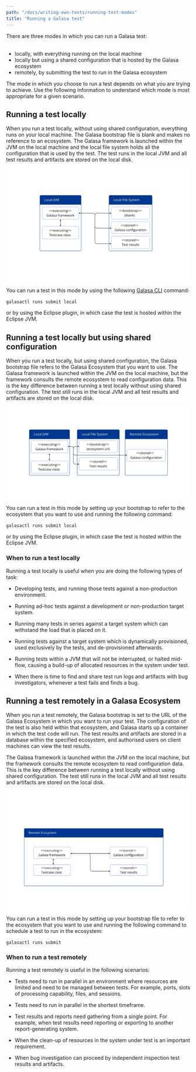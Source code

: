 ```yaml
---
path: "/docs/writing-own-tests/running-test-modes"
title: "Running a Galasa test"
---
```


There are three modes in which you can run a Galasa test:<br><br>
-  locally, with everything running on the local machine<br>
-  locally but using a shared configuration that is hosted by the Galasa ecosystem<br>
-  remotely, by submitting the test to run in the Galasa ecosystem<br> 


The mode in which you choose to run a test depends on what you are trying to achieve. Use the following information to understand which mode is most appropriate for a given scenario. 


## Running a test locally


When you run a test locally, without using shared configuration, everything runs on your local machine. The Galasa bootstrap file is blank and makes no reference to an ecosystem. The Galasa framework is launched within the JVM on the local machine and the local file system holds all the configuration that is used by the test. The test runs in the local JVM and all test results and artifacts are stored on the local disk. 

![running in local mode:](running-local.svg)

You can run a test in this mode by using the following <a href="https://github.com/galasa-dev/cli/blob/main/docs/generated/galasactl.md" target="_blank"> Galasa CLI</a> command:

```
galasactl runs submit local
```

or by using the Eclipse plugin, in which case the test is hosted within the Eclipse JVM.


## Running a test locally but using shared configuration

When you run a test locally, but using shared configuration, the Galasa bootstrap file refers to the Galasa Ecosystem that you want to use. The Galasa framework is launched within the JVM on the local machine, but the framework consults the remote ecosystem to read configuration data. This is the key difference between running a test locally without using shared configuration. The test still runs in the local JVM and all test results and artifacts are stored on the local disk. 

![running in local mode with shared configuration:](run-hybrid.png)

You can run a test in this mode by setting up your bootstrap to refer to the ecosystem that you want to use and running the following command:

```
galasactl runs submit local 
```

or by using the Eclipse plugin, in which case the test is hosted within the Eclipse JVM.


### When to run a test locally

Running a test locally is useful when you are doing the following types of task:

- Developing tests, and running those tests against a non-production environment.

- Running ad-hoc tests against a development or non-production target system.

- Running many tests in series against a target system which can withstand the load that is placed on it.

- Running tests against a target system which is dynamically provisioned, used exclusively by the tests, and de-provisioned afterwards.

- Running tests within a JVM that will not be interrupted, or halted mid-flow, causing a build-up of allocated resources in the system under test.

- When there is time to find and share test run logs and artifacts with bug investigators, whenever a test fails and finds a bug.


## Running a test remotely in a Galasa Ecosystem

When you run a test remotely, the Galasa bootstrap is set to the URL of the Galasa Ecosystem in which you want to run your test. The configuration of the test is also held within that ecosystem, and Galasa starts up a container in which the test code will run. The test results and artifacts are stored in a database within the specified ecosystem, and authorised users on client machines can view the test results. 

The Galasa framework is launched within the JVM on the local machine, but the framework consults the remote ecosystem to read configuration data. This is the key difference between running a test locally without using shared configuration. The test still runs in the local JVM and all test results and artifacts are stored on the local disk. 

![running remotely:](run-remote.svg)

You can run a test in this mode by setting up your bootstrap file to refer to the ecosystem that you want to use and running the following command to schedule a test to run in the ecosystem:

```
galasactl runs submit
```


### When to run a test remotely

Running a test remotely is useful in the following scenarios:

- Tests need to run in parallel in an environment where resources are limited and need to be managed between tests. For example, ports, slots of processing capability, files, and sessions.

- Tests need to run in parallel in the shortest timeframe. 

- Test results and reports need gathering from a single point. For example, when test results need reporting or exporting to another report-generating system.

- When the clean-up of resources in the system under test is an important requirement.

- When bug investigation can proceed by independent inspection test results and artifacts.


